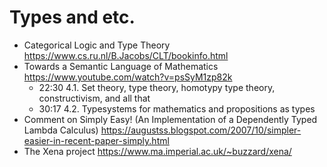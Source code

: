# Types and etc.

- Categorical Logic and Type Theory https://www.cs.ru.nl/B.Jacobs/CLT/bookinfo.html
- Towards a Semantic Language of Mathematics https://www.youtube.com/watch?v=psSyM1zp82k
  - 22:30 4.1. Set theory, type theory, homotypy type theory, constructivism, and all that
  - 30:17 4.2. Typesystems for mathematics and propositions as types
- Comment on Simply Easy! (An Implementation of a Dependently Typed Lambda Calculus)  https://augustss.blogspot.com/2007/10/simpler-easier-in-recent-paper-simply.html
- The Xena project https://www.ma.imperial.ac.uk/~buzzard/xena/
